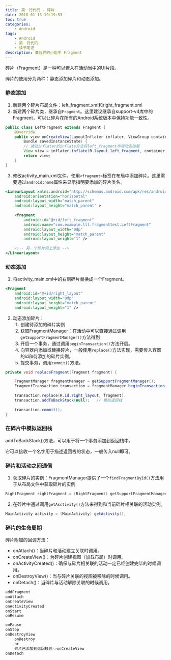 ```yaml
---
title: 第一行代码 - 碎片
date: 2018-01-13 19:19:53
toc: true
categories:
    - Android
tags: 
    - Android
    - 第一行代码
    - 读书笔记
description: 兼容界的小能手 Fragment
---
```


碎片（Fragment）是一种可以嵌入在活动当中的UI片段。

碎片的使用分为两种：静态添加碎片和动态添加。

### 静态添加

1. 新建两个碎片布局文件：left_fragment.xml和right_fragment.xml
2. 新建两个碎片类，继承自`Fragment`。这里建议继承自support-v4库中的Fragment，可以让碎片在所有的Android系统版本中保持功能一致性。

```java
public class LeftFragment extends Fragment {
    @Override
    public view onCreateView(LayoutInflater inflater, ViewGroup container,
        Bundle savedInstanceState) {
        // 通过inflater的inflate方法将left_fragment布局动态加载
        View view = inflater.inflate(R.layout.left_fragment, container, false);
        return view;
    }
}
```
3. 修改activity_main.xml文件，使用`<fragment>`标签在布局中添加碎片。这里需要通过`android:name`属性来显示指明要添加的碎片类名。

```xml
<LinearLayout xmlns:android="http://schemas.android.com/apk/res/android"
    android:orientation="horizontal"
    android:layout_width="match_parent"
    android:layout_height="match_parent" >
    
    <fragment
        android:id="@+id/left_fragment"
        android:name="com.example.lll.fragmenttest.LeftFragment"
        android:layout_width="0dp"
        android:layout_height="match_parent"
        android:layout_weight="1" />
        
    <!-- 另一个碎片同上添加 -->
</LinearLayout>
```

### 动态添加

1. 将activity_main.xml中的右侧碎片替换成一个Fragment。

```xml
<Fragment
    android:id="@+id/right_layout"
    android:layout_width="0dp"
    android:layout_height="match_parent"
    android:layout_weight="1" />
```

2. 动态添加碎片：
    1. 创建待添加的碎片实例
    2. 获取FragmentManager：在活动中可以直接通过调用`getSupportFragmentManager()`方法得到
    3. 开启一个事务，通过调用`beginTransaction()`方法开启。
    4. 向容器内添加或替换碎片，一般使用`replace()`方法实现，需要传入容器的id和待添加的碎片实例。
    5. 提交事务，调用`commit()`方法。

```java
private void replaceFragment(Fragment fragment) {

    FragmentManager fragmentManager = getSupportFragmentManager();
    FragmentTransaction transaction = fragmentManager.beginTransaction();
    
    transaction.replace(R.id.right_layout, fragment);
    transaction.addToBackStack(null);   // 模拟返回栈
    
    transaction.commit();
}
```

### 在碎片中模拟返回栈

addToBackStack()方法，可以用于将一个事务添加到返回栈中。

它可以接收一个名字用于描述返回栈的状态，一般传入null即可。

### 碎片和活动之间通信

1. 获取碎片的实例：FragmentManager提供了一个`findFragmentById()`方法用于从布局文件中获取碎片的实例

```java
RightFragment rightFragment = (RightFragment) getSupportFragmentManager.findFragmentById(R.id.right_fragment.xml);
```

2. 在碎片中通过调用`getAsctivity()`方法来得到和当前碎片相关联的活动实例。

```java
MainActivity activity = (MainActivity) getActivity();
```

### 碎片的生命周期

碎片附加的回调方法：

- onAttach()：当碎片和活动建立关联时调用。
- onCreateView()：为碎片创建视图（加载布局）时调用。
- onActivityCreated()：确保与碎片相关联的活动一定已经创建完毕的时候调用。
- onDestroyView()：当与碎片关联的视图被移除的时候调用。
- onDetach()：当碎片与活动解除关联的时候调用。


```java
addFragment
onAttach
onCreateView
onActivityCreated
onStart
onResume

onPause
onStop
onDestroyView
    onDestroy
    or
    碎片已添加到返回栈则->onCreateView
onDetach
```